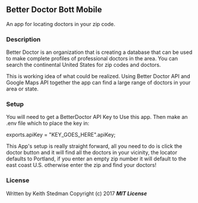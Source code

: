 ## Better Doctor Bott Mobile

An app for locating doctors in your zip code.

### Description

Better Doctor is an organization that is creating a database that can be used to make complete profiles of professional doctors in the area. You can search the continental United States for zip codes and doctors.

This is working idea of what could be realized. Using Better Doctor API and Google Maps API together the app can find a large range of doctors in your area or state.  

### Setup

You will need to get a BetterDoctor API Key to Use this app.
Then make an .env file which to place the key in:

exports.apiKey = "KEY_GOES_HERE".apiKey;

This App's setup is really straight forward, all you need to do is click the doctor button and it will find all the doctors in your vicinity, the locator defaults to Portland, if you enter an empty zip number it will default to the east coast U.S. otherwise enter the zip and find your doctors!

### License

Written by Keith Stedman Copyright (c) 2017 **_MIT License_**
